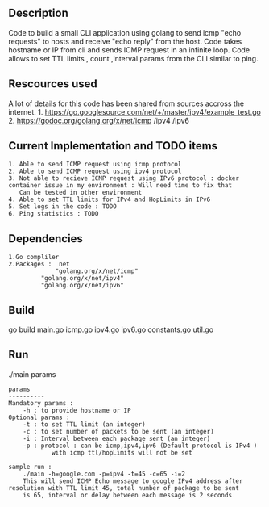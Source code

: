 Description
---------------
Code to build a small CLI application using golang to send icmp "echo requests" to hosts and receive "echo reply" from the host.
Code takes hostname or IP from cli and sends ICMP request in an infinite loop. Code allows to set TTL limits , count ,interval params from the CLI similar to ping.


Rescources used
---------------
A lot of details for this code has been shared from sources accross the internet.
	1. https://go.googlesource.com/net/+/master/ipv4/example_test.go
	2. https://godoc.org/golang.org/x/net/icmp
					     /ipv4
					     /ipv6

Current Implementation and TODO items
---------------
	1. Able to send ICMP request using icmp protocol
	2. Able to send ICMP request using ipv4 protocol
	3. Not able to recieve ICMP request using IPv6 protocol : docker container issue in my environment : Will need time to fix that 
	   Can be tested in other environment 
	4. Able to set TTL limits for IPv4 and HopLimits in IPv6 
	5. Set logs in the code : TODO
	6. Ping statistics : TODO
	
	
Dependencies
---------------
	1.Go compliler
	2.Packages :  net
	             "golang.org/x/net/icmp"
		     "golang.org/x/net/ipv4"
		     "golang.org/x/net/ipv6" 


Build
----------------

go build main.go icmp.go ipv4.go ipv6.go constants.go util.go

Run
---------------
./main params

	params
	----------
	Mandatory params :
		-h : to provide hostname or IP 
	Optional params :
		-t : to set TTL limit (an integer)
		-c : to set number of packets to be sent (an integer)
		-i : Interval between each package sent (an integer)
		-p : protocol : can be icmp,ipv4,ipv6 (Default protocol is IPv4 )
				with icmp ttl/hopLimits will not be set

	sample run :
		./main -h=google.com -p=ipv4 -t=45 -c=65 -i=2 
		This will send ICMP Echo message to google IPv4 address after resolution with TTL limit 45, total number of package to be sent
		is 65, interval or delay between each message is 2 seconds










